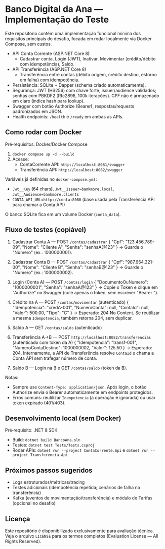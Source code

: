 # Banco Digital da Ana — Implementação do Teste

Este repositório contém uma implementação funcional mínima dos requisitos principais do desafio, focada em rodar localmente via Docker Compose, sem custos.

- API Conta Corrente (ASP.NET Core 8)
  - Cadastrar conta, Login (JWT), Inativar, Movimentar (crédito/débito com idempotência), Saldo.
- API Transferência (ASP.NET Core 8)
  - Transferência entre contas (débito origem, crédito destino, estorno em falha) com idempotência.
- Persistência: SQLite + Dapper (schema criado automaticamente).
- Segurança: JWT (HS256) com chave forte, issuer/audience validados; senhas com PBKDF2 (Rfc2898, 100k iterações). CPF não é armazenado em claro (índice hash para lookup).
- Swagger com botão Authorize (Bearer), respostas/requests padronizados em JSON.
- Health endpoints: `/health` e `/ready` em ambas as APIs.

## Como rodar com Docker

Pré‑requisitos: Docker/Docker Compose

1. `docker compose up -d --build`
2. Acesse:
   - ContaCorrente API: `http://localhost:8081/swagger`
   - Transferência API: `http://localhost:8082/swagger`

Variáveis já definidas no `docker-compose.yml`:
- `Jwt__Key` (64 chars), `Jwt__Issuer=bankmore.local`, `Jwt__Audience=bankmore.clients`
- `CONTA_API_URL=http://conta:8080` (base usada pela Transferência API para chamar a Conta API)

O banco SQLite fica em um volume Docker (`conta_data`).

## Fluxo de testes (copiável)

1. Cadastrar Conta A — POST `/contas/cadastrar`
   {
     "Cpf": "123.456.789-09",
     "Nome": "Cliente A",
     "Senha": "senhaA@123"
   }
   → Guarde o "Numero" (ex.: 1000000001).

2. Cadastrar Conta B — POST `/contas/cadastrar`
   {
     "Cpf": "987.654.321-00",
     "Nome": "Cliente B",
     "Senha": "senhaB@123"
   }
   → Guarde o "Numero" (ex.: 1000000002).

3. Login (Conta A) — POST `/contas/login`
   {
     "DocumentoOuNumero": "1000000001",
     "Senha": "senhaA@123"
   }
   → Copie o Token e clique em "Authorize" no Swagger (cole apenas o token, sem escrever "Bearer ").

4. Crédito na A — POST `/contas/movimentar` (autenticado)
   {
     "Idempotencia": "credA-001",
     "NumeroConta": null,
     "ContaId": null,
     "Valor": 500.00,
     "Tipo": "C"
   }
   → Esperado: 204 No Content. Se reutilizar a mesma `Idempotencia`, também retorna 204, sem duplicar.

5. Saldo A — GET `/contas/saldo` (autenticado)

6. Transferência A→B — POST `http://localhost:8082/transferencias` (autenticado com token da A)
   {
     "Idempotencia": "transf-001",
     "NumeroContaDestino": 1000000002,
     "Valor": 125.50
   }
   → Esperado: 204. Internamente, a API de Transferência resolve `ContaId` e chama a Conta API sem trafegar número de conta.

7. Saldo B — Login na B e GET `/contas/saldo` (token da B).

Notas:
- Sempre use `Content-Type: application/json`. Após login, o botão Authorize envia o Bearer automaticamente em endpoints protegidos.
- Erros comuns: reutilizar `Idempotencia` (a operação é ignorada) ou usar token expirado (401/403).

## Desenvolvimento local (sem Docker)

Pré‑requisito: .NET 8 SDK
- Build: `dotnet build BancoAna.sln`
- Testes: `dotnet test Tests/Tests.csproj`
- Rodar APIs: `dotnet run --project ContaCorrente.Api` e `dotnet run --project Transferencia.Api`

## Próximos passos sugeridos
- Logs estruturados/métricas/tracing
- Testes adicionais (idempotência repetida; cenários de falha na transferência)
- Kafka (eventos de movimentação/transferência) e módulo de Tarifas (opcional no desafio)

## Licença

Este repositório é disponibilizado exclusivamente para avaliação técnica.
Veja o arquivo `LICENSE` para os termos completos (Evaluation License — All Rights Reserved).
